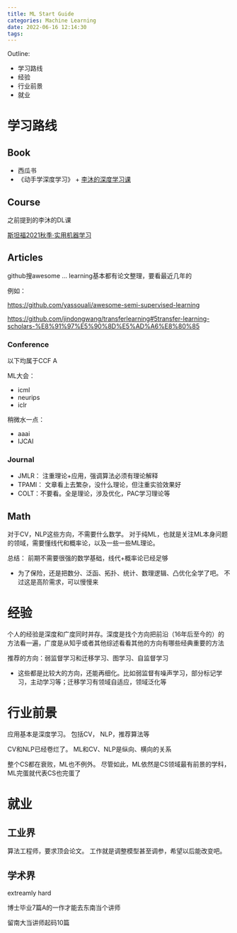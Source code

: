```yaml
---
title: ML Start Guide
categories: Machine Learning
date: 2022-06-16 12:14:30
tags:
---
```



Outline:

* 学习路线
* 经验
* 行业前景
* 就业

<!--more-->

# 学习路线

## Book

* 西瓜书
* 《动手学深度学习》 + [李沐的深度学习课](https://www.bilibili.com/video/BV18h411r7Z7?spm_id_from=333.1007.top_right_bar_window_history.content.click&vd_source=f293ba57058847ba700ac500c350b997)

## Course

之前提到的李沐的DL课

[斯坦福2021秋季·实用机器学习](https://c.d2l.ai/stanford-cs329p/)

## Articles

github搜awesome … learning基本都有论文整理，要看最近几年的

例如：

https://github.com/yassouali/awesome-semi-supervised-learning

https://github.com/jindongwang/transferlearning#5transfer-learning-scholars-%E8%91%97%E5%90%8D%E5%AD%A6%E8%80%85

### Conference

以下均属于CCF A

ML大会：

* icml
* neurips
* iclr



稍微水一点：

* aaai
* IJCAI

### Journal

* JMLR： 注重理论+应用，强调算法必须有理论解释
* TPAMI： 文章看上去繁杂，没什么理论，但注重实验效果好
* COLT：不要看。全是理论，涉及优化，PAC学习理论等

## Math

对于CV，NLP这些方向，不需要什么数学。 对于纯ML，也就是关注ML本身问题的领域，需要懂线代和概率论，以及一些一些ML理论。

总结： 前期不需要很强的数学基础，线代+概率论已经足够

* 为了保险，还是把数分、泛函、拓扑、统计、数理逻辑、凸优化全学了吧。 不过这是高阶需求，可以慢慢来

# 经验

个人的经验是深度和广度同时并存。深度是找个方向把前沿（16年后至今的）的方法看一遍，广度是从知乎或者其他综述看看其他的方向有哪些经典重要的方法

推荐的方向：弱监督学习和迁移学习、图学习、自监督学习

* 这些都是比较大的方向，还能再细化。比如弱监督有噪声学习，部分标记学习，主动学习等；迁移学习有领域自适应，领域泛化等

# 行业前景

应用基本是深度学习。 包括CV， NLP，推荐算法等

CV和NLP已经卷烂了。 ML和CV、NLP是纵向、横向的关系



整个CS都在衰败，ML也不例外。 尽管如此，ML依然是CS领域最有前景的学科，ML完蛋就代表CS也完蛋了

# 就业

## 工业界

算法工程师，要求顶会论文。 工作就是调整模型甚至调参，希望以后能改变吧。

## 学术界

extreamly hard

博士毕业7篇A的一作才能去东南当个讲师

留南大当讲师起码10篇
